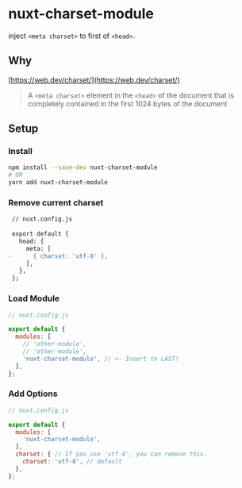 # nuxt-charset-module

inject `<meta charset>` to first of `<head>`.


## Why

[https://web.dev/charset/](https://web.dev/charset/)
> A `<meta charset>` element in the `<head>` of the document that is completely contained in the first 1024 bytes of the document


## Setup

### Install

```bash
npm install --save-dev nuxt-charset-module
# OR
yarn add nuxt-charset-module
```

### Remove current charset

```patch
 // nuxt.config.js
 
 export default {
   head: {
     meta: [
-      { charset: 'utf-8' },
     ],
   },
 };
```


### Load Module

```js
// nuxt.config.js

export default {
  modules: [
    // 'other-module',
    // 'other-module',
    'nuxt-charset-module', // <- Insert to LAST!
  ],
};
```


### Add Options

```js
// nuxt.config.js

export default {
  modules: [
    'nuxt-charset-module',
  ],
  charset: { // If you use 'utf-8', you can remove this.
    charset: 'utf-8', // default
  },
};
```
